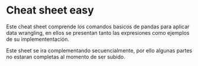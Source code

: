 # Cheat sheet easy
 
Este cheat sheet comprende los comandos basicos de pandas para aplicar data wrangling,
en ellos se presentan tanto las expresiones como ejemplos de su implemententación.

Este sheet se ira complementando secuencialmente, por ello algunas partes no estaran completas
al momento de ser subido.

